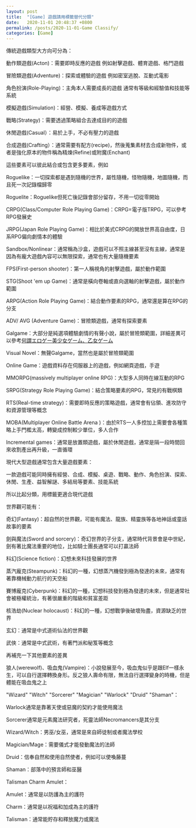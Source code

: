 ```yaml
---
layout: post
title:  "[Game] 遊戲請用標籤替代分類"
date:   2020-11-01 20:48:37 +0800
permalink: /posts/2020-11-01-Game Classify/
categories: [Game]
---
```


傳統遊戲類型大方向可分為：

動作類遊戲(Acton)：需要即時反應的遊戲 例如射擊遊戲、體育遊戲、格鬥遊戲

冒險類遊戲(Adventure)：探索或體驗的遊戲 例如密室逃脫、互動式電影

角色扮演(Role-Playing)：主角本人需要成長的遊戲 通常有等級和經驗值和技能等系統

模擬遊戲(Simulation)：經營、模擬、養成等遊戲方式

戰略(Strategy)：需要透過策略組合去達成目的的遊戲

休閒遊戲(Casual）：易於上手，不必有壓力的遊戲

合成遊戲(Crafting）：通常需要有配方(recipe)，然後蒐集素材去合成新物件，或者是強化原本的物件稱為精煉(Refine)或附魔(Enchant)



這些要素可以彼此結合或包含更多要素，例如

Roguelike：一切探索都是遇到隨機的世界，屬性隨機，怪物隨機，地圖隨機，而且死一次記錄檔歸零

Roguelite：Roguelike但死亡後記錄會部分留存，不用一切從零開始

CRPG(Class/Computer Role Playing Game)：CRPG=電子版TRPG，可以參考RPG發展史

JRPG(Japan Role Playing Game)：相比於美式CRPG的開放世界高自由度，日系RPG偏向劇情本的體驗

Sandbox/Nonlinear：通常稱為沙盒，遊戲可以不照主線甚至沒有主線，通常是因為有龐大遊戲內容可以無限探索，通常也有大量隨機要素

FPS(First-person shooter)：第一人稱視角的射擊遊戲，屬於動作範圍

STG(Shoot 'em up Game)：通常是橫向卷軸或直向選軸的射擊遊戲，屬於動作範圍

ARPG(Action Role Playing Game)：結合動作要素的RPG，通常還是算在RPG的分支

ADV/ AVG (Adventure Game)：冒險類遊戲，通常有探索要素

Galgame：大部分是純選項體驗劇情的有聲小說，屬於冒險類範圍，詳細差異可以參考[何謂エロゲー美少女ゲーム、乙女ゲーム](/posts/AVG-classify/)

Visual Novel：無聲Galgame，當然也是屬於冒險類範圍

Online Game：遊戲資料存在伺服器上的遊戲，例如網頁遊戲，手遊

MMORPG(massively multiplayer online RPG)：大型多人同時在線互動的RPG

SRPG(Strategy Role Playing Game)：結合策略要素的RPG，常見的有戰棋類

RTS(Real-time strategy)：需要即時反應的策略遊戲，通常會有佔領、進攻防守和資源管理等概念

MOBA(Multiplayer Online Battle Arena )：由於RTS一人多控加上需要會各種策略上手門檻太高，轉變成控制較少單位，多人合作

Incremental games：通常是放置類遊戲，屬於休閒遊戲，通常是隔一段時間回來收割產出再升級，一直循環



現代大型遊戲通常包含大量遊戲要素：

一款遊戲可能同時擁有經營、合成、模擬、桌遊、戰略、動作、角色扮演、探索、休閒、生產、益智解謎、多結局等要素、技能系統

所以比起分類，用標籤更適合現代遊戲



世界觀可能有：

奇幻(Fantasy)：超自然的世界觀，可能有魔法、龍族、精靈族等各地神話或童話故事的要素

劍與魔法(Sword and sorcery)：奇幻世界的子分支，通常時代背景會是中世紀，劍有著比魔法重要的地位，比如騎士團長通常可以打贏法師

科幻(Science fiction)：幻想未來科技發展的世界

蒸汽龐克(Steampunk)：科幻的一種，幻想蒸汽機發到極為發達的未來，通常有著靠機械動力航行的天空船

賽博龐克(Cyberpunk)：科幻的一種，幻想科技發到極為發達的未來，但是通常社會被極權統治，有著很嚴重的階級和貧富差距

核浩劫(Nuclear holocaust)：科幻的一種，幻想戰爭後破壞殆盡，資源缺乏的世界

玄幻：通常是中式道術仙法的世界觀

武俠：通常是中式武術，有著門派和秘笈等概念



再補充一下其他要素的差異

狼人(werewolf)、吸血鬼(Vampire)：小說發展至今，吸血鬼似乎是跟Elf一樣永生，可以自行選擇轉換身形。反之狼人壽命有限，無法自行選擇變身的時機，但是體能在吸血鬼之上

"Wizard" "Witch" "Sorcerer" "Magician" "Warlock" "Druid" "Shaman"：

Warlock通常是靠著天使或惡魔的契約才能使用魔法

Sorcerer通常是元素魔法研究者，死靈法師Necromancers是其分支

Wizard/Witch：男巫/女巫，通常是來自師徒制或者魔法學校

Magician/Mage：需要儀式才能發動魔法的法師

Druid：信奉自然和使用自然使者，例如可以使喚藤蔓

Shaman：部落中的預言師和巫醫


Talisman Charm Amulet：

Amulet：通常是以防護為主的護符

Charm：通常是以祝福和加成為主的護符

Talisman：通常能貯存和釋放魔力或魔法